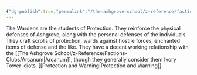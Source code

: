 ```yaml
---
{"dg-publish":true,"permalink":"/the-ashgrove-school/z-reference/factions-clubs/wardens/"}
---
```


The Wardens are the students of Protection. They reinforce the physical defenses of Ashgrove, along with the personal defenses of the individuals. They craft scrolls of protection, wards against hostile forces, enchanted items of defense and the like. They have a decent working relationship with the [[The Ashgrove School/z-Reference/Factions-Clubs/Arcanum\|Arcanum]], though they generally consider them Ivory Tower idiots.
[[Protection and Warning\|Protection and Warning]]